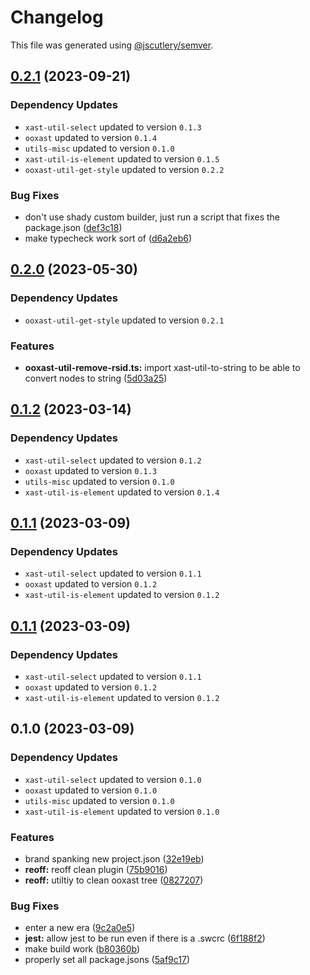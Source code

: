 # Changelog

This file was generated using [@jscutlery/semver](https://github.com/jscutlery/semver).

## [0.2.1](https://github.com/TrialAndErrorOrg/parsers/compare/ooxast-util-remove-rsid-0.2.0...ooxast-util-remove-rsid-0.2.1) (2023-09-21)

### Dependency Updates

- `xast-util-select` updated to version `0.1.3`
- `ooxast` updated to version `0.1.4`
- `utils-misc` updated to version `0.1.0`
- `xast-util-is-element` updated to version `0.1.5`
- `ooxast-util-get-style` updated to version `0.2.2`

### Bug Fixes

- don't use shady custom builder, just run a script that fixes the package.json ([def3c18](https://github.com/TrialAndErrorOrg/parsers/commit/def3c1844ae0a0d547de2b0a01689a302b58ab61))
- make typecheck work sort of ([d6a2eb6](https://github.com/TrialAndErrorOrg/parsers/commit/d6a2eb690a06d376043309f8bea6f418a4ff16ec))

## [0.2.0](https://github.com/TrialAndErrorOrg/parsers/compare/ooxast-util-remove-rsid-0.1.2...ooxast-util-remove-rsid-0.2.0) (2023-05-30)

### Dependency Updates

- `ooxast-util-get-style` updated to version `0.2.1`

### Features

- **ooxast-util-remove-rsid.ts:** import xast-util-to-string to be able to convert nodes to string ([5d03a25](https://github.com/TrialAndErrorOrg/parsers/commit/5d03a25bdbae077af4222bee4920e9c4b5533273))

## [0.1.2](https://github.com/TrialAndErrorOrg/parsers/compare/ooxast-util-remove-rsid-0.1.1...ooxast-util-remove-rsid-0.1.2) (2023-03-14)

### Dependency Updates

- `xast-util-select` updated to version `0.1.2`
- `ooxast` updated to version `0.1.3`
- `utils-misc` updated to version `0.1.0`
- `xast-util-is-element` updated to version `0.1.4`

## [0.1.1](https://github.com/TrialAndErrorOrg/parsers/compare/ooxast-util-remove-rsid-0.1.0...ooxast-util-remove-rsid-0.1.1) (2023-03-09)

### Dependency Updates

- `xast-util-select` updated to version `0.1.1`
- `ooxast` updated to version `0.1.2`
- `xast-util-is-element` updated to version `0.1.2`

## [0.1.1](https://github.com/TrialAndErrorOrg/parsers/compare/ooxast-util-remove-rsid-0.1.0...ooxast-util-remove-rsid-0.1.1) (2023-03-09)

### Dependency Updates

- `xast-util-select` updated to version `0.1.1`
- `ooxast` updated to version `0.1.2`
- `xast-util-is-element` updated to version `0.1.2`

## 0.1.0 (2023-03-09)

### Dependency Updates

- `xast-util-select` updated to version `0.1.0`
- `ooxast` updated to version `0.1.0`
- `utils-misc` updated to version `0.1.0`
- `xast-util-is-element` updated to version `0.1.0`

### Features

- brand spanking new project.json ([32e19eb](https://github.com/TrialAndErrorOrg/parsers/commit/32e19ebf3f71c80336f637297d8f4db274d098bf))
- **reoff:** reoff clean plugin ([75b9016](https://github.com/TrialAndErrorOrg/parsers/commit/75b901685f856438750e9e11ac4d62a070f73c2c))
- **reoff:** utiltiy to clean ooxast tree ([0827207](https://github.com/TrialAndErrorOrg/parsers/commit/082720772ffe4caff8d812962c2f42d4c71b5747))

### Bug Fixes

- enter a new era ([9c2a0e5](https://github.com/TrialAndErrorOrg/parsers/commit/9c2a0e505472c43d384f3cc78543ad90877b7c3d))
- **jest:** allow jest to be run even if there is a .swcrc ([6f188f2](https://github.com/TrialAndErrorOrg/parsers/commit/6f188f2a06922ee00d9367b29e666894e48c6c1e))
- make build work ([b80360b](https://github.com/TrialAndErrorOrg/parsers/commit/b80360bc88bc7c1ba838c070ab8fae598dc963b4))
- properly set all package.jsons ([5af9c17](https://github.com/TrialAndErrorOrg/parsers/commit/5af9c177be9910511844c481ca59cfcc7bd9b0f6))
